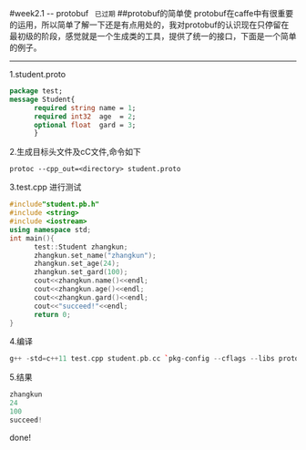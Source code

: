 #week2.1 -- protobuf
` 已过期`
##protobuf的简单使
protobuf在caffe中有很重要的运用，所以简单了解一下还是有点用处的，我对protobuf的认识现在只停留在最初级的阶段，感觉就是一个生成类的工具，提供了统一的接口，下面是一个简单的例子。	

---
1.student.proto 
```proto
package test;
message Student{
      required string name = 1;
      required int32  age  = 2;
      optional float  gard = 3;
	  }
```
2.生成目标头文件及cC文件,命令如下
```shell
protoc --cpp_out=<directory> student.proto
```
3.test.cpp 进行测试
```c++
#include"student.pb.h"
#include <string>
#include <iostream>
using namespace std;
int main(){
      test::Student zhangkun;
      zhangkun.set_name("zhangkun");
      zhangkun.set_age(24);
      zhangkun.set_gard(100);
      cout<<zhangkun.name()<<endl;
      cout<<zhangkun.age()<<endl;
      cout<<zhangkun.gard()<<endl;
      cout<<"succeed!"<<endl;
      return 0;
}
```
4.编译
```c++
g++ -std=c++11 test.cpp student.pb.cc `pkg-config --cflags --libs protobuf` -o <binary>
```
5.结果
```c++
zhangkun
24
100
succeed!
```

done!





